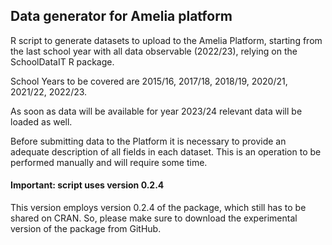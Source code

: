 ## Data generator for Amelia platform

R script to generate datasets to upload to the Amelia Platform, starting from the last school year with all data observable (2022/23), relying on the SchoolDataIT R package.

School Years to be covered are 2015/16, 2017/18, 2018/19, 2020/21, 2021/22, 2022/23.

As soon as data will be available for year 2023/24 relevant data will be loaded as well.

Before submitting data to the Platform it is necessary to provide an adequate description of all fields in each dataset. This is an operation to be performed manually and will require some time. 

#### Important: script uses version 0.2.4

This version employs version 0.2.4 of the package, which still has to be shared on CRAN.
So, please make sure to download the experimental version of the package from GitHub.
